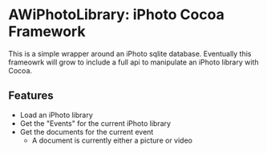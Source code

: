 AWiPhotoLibrary: iPhoto Cocoa Framework
=======================================

This is a simple wrapper around an iPhoto sqlite database.  Eventually this frameowrk will grow to include a full api to manipulate an iPhoto library with Cocoa.

Features
--------
- Load an iPhoto library
- Get the "Events" for the current iPhoto library
- Get the documents for the current event
  - A document is currently either a picture or video
